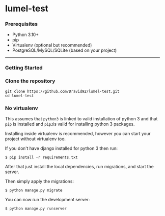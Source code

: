 # lumel-test

### Prerequisites

- Python 3.10+
- pip
- Virtualenv (optional but recommended)
- PostgreSQL/MySQL/SQLite (based on your project)

---

### Getting Started

### Clone the repository

   ```
   git clone https://github.com/Dravid92/lumel-test.git
   cd lumel-test
   ```

### No virtualenv

This assumes that `python3` is linked to valid installation of python 3 and that `pip` is installed and `pip3`is valid
for installing python 3 packages.

Installing inside virtualenv is recommended, however you can start your project without virtualenv too.

If you don't have django installed for python 3 then run:

    $ pip install -r requirements.txt
    
      
      
After that just install the local dependencies, run migrations, and start the server.

Then simply apply the migrations:

    $ python manage.py migrate
    

You can now run the development server:

    $ python manage.py runserver